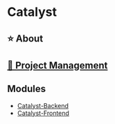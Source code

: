 # Catalyst
## ⭐ About
## [🚀 Project Management](https://github.com/users/scotth82/projects/1)
## Modules
- [Catalyst-Backend](https://github.com/scotth82/catalyst-backend)
- [Catalyst-Frontend](https://github.com/scotth82/catalyst-frontend)
